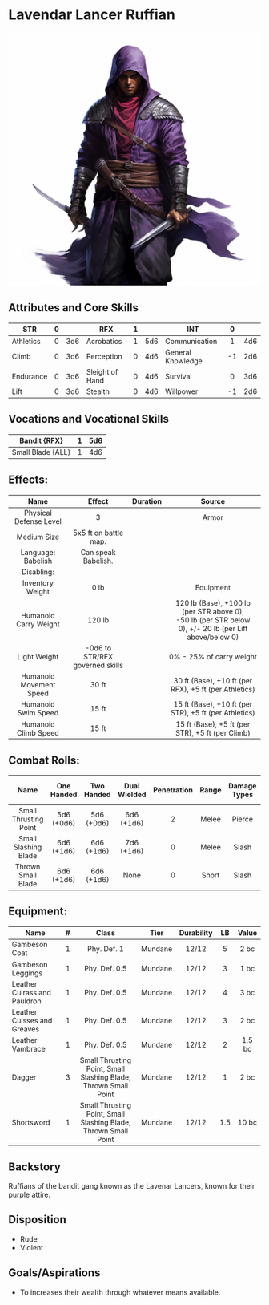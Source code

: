 # Lavendar Lancer Ruffian

![alt_text](LavendarLancerRuffian.png)

## Attributes and Core Skills

| STR       | 0 |    | RFX             | 1 |    | INT               | 0 |    |
| --------- | :-: | :-: | --------------- | :-: | :-: | ----------------- | :-: | :-: |
| Athletics | 0 | 3d6 | Acrobatics      | 1 | 5d6 | Communication     | 1 | 4d6 |
| Climb     | 0 | 3d6 | Perception      | 0 | 4d6 | General Knowledge | -1 | 2d6 |
| Endurance | 0 | 3d6 | Sleight of Hand | 0 | 4d6 | Survival          | 0 | 3d6 |
| Lift      | 0 | 3d6 | Stealth         | 0 | 4d6 | Willpower         | -1 | 2d6 |

## Vocations and Vocational Skills

| Bandit {RFX}      | 1 | 5d6 |
| ----------------- | :-: | :-: |
| Small Blade {ALL} | 1 | 4d6 |

## Effects:

|          Name          |             Effect             | Duration |                                                    Source                                                    |
| :---------------------: | :-----------------------------: | :------: | :----------------------------------------------------------------------------------------------------------: |
| Physical Defense Level |                3                |          |                                                    Armor                                                    |
|       Medium Size       |      5x5 ft on battle map.      |          |                                                                                                              |
|   Language: Babelish   |       Can speak Babelish.       |          |                                                                                                              |
|       Disabling:       |                                |          |                                                                                                              |
|    Inventory Weight    |              0 lb              |          |                                                  Equipment                                                  |
|  Humanoid Carry Weight  |             120 lb             |          | 120 lb (Base), +100 lb (per STR above 0),<br />-50 lb (per STR below 0), +/- 20 lb (per Lift above/below 0) |
|      Light Weight      | -0d6 to STR/RFX governed skills |          |                                           0% - 25% of carry weight                                           |
| Humanoid Movement Speed |              30 ft              |          |                            30 ft (Base), +10 ft (per RFX), +5 ft (per Athletics)                            |
|   Humanoid Swim Speed   |              15 ft              |          |                            15 ft (Base), +10 ft (per STR), +5 ft (per Athletics)                            |
|  Humanoid Climb Speed  |              15 ft              |          |                               15 ft (Base), +5 ft (per STR), +5 ft (per Climb)                               |

## Combat Rolls:

|         Name         | One<br />Handed | Two<br />Handed | Dual<br />Wielded | Penetration | Range | Damage<br />Types | Engageable<br />Opponents | Area Of<br />Effect | Resource<br />Class |
| :-------------------: | :-------------: | :-------------: | :---------------: | :---------: | :---: | :---------------: | :-----------------------: | :-----------------: | :-----------------: |
| Small Thrusting Point | 5d6<br />(+0d6) | 5d6<br />(+0d6) |  6d6<br />(+1d6)  |      2      | Melee |      Pierce      |           Rapid           |        None        |        None        |
| Small Slashing Blade | 6d6<br />(+1d6) | 6d6<br />(+1d6) |  7d6<br />(+1d6)  |      0      | Melee |       Slash       |           Rapid           |        None        |        None        |
|  Thrown Small Blade  | 6d6<br />(+1d6) | 6d6<br />(+1d6) |       None       |      0      | Short |       Slash       |           Quick           |        None        |        None        |

## Equipment:

| Name                         | # |                              Class                              |  Tier  | Durability | LB | Value |
| ---------------------------- | :-: | :-------------------------------------------------------------: | :-----: | :--------: | :-: | :----: |
| Gambeson Coat                | 1 |                           Phy. Def. 1                           | Mundane |   12/12   |  5  |  2 bc  |
| Gambeson Leggings            | 1 |                          Phy. Def. 0.5                          | Mundane |   12/12   |  3  |  1 bc  |
| Leather Cuirass and Pauldron | 1 |                          Phy. Def. 0.5                          | Mundane |   12/12   |  4  |  3 bc  |
| Leather Cuisses and Greaves  | 1 |                          Phy. Def. 0.5                          | Mundane |   12/12   |  3  |  2 bc  |
| Leather Vambrace             | 1 |                          Phy. Def. 0.5                          | Mundane |   12/12   |  2  | 1.5 bc |
| Dagger                       | 3 | Small Thrusting Point, Small Slashing Blade, Thrown Small Point | Mundane |   12/12   |  1  |  2 bc  |
| Shortsword                   | 1 | Small Thrusting Point, Small Slashing Blade, Thrown Small Point | Mundane |   12/12   | 1.5 | 10 bc |

## Backstory

Ruffians of the bandit gang known as the Lavenar Lancers, known for their purple attire.

## Disposition

- Rude
- Violent

## Goals/Aspirations

- To increases their wealth through whatever means available.
